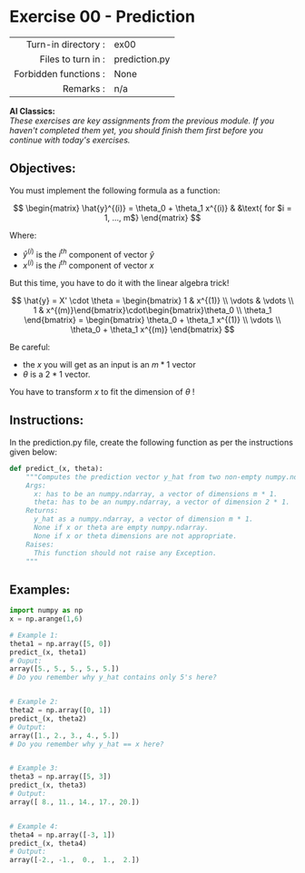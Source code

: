 # Exercise 00 - Prediction

|                         |                    |
| -----------------------:| ------------------ |
|   Turn-in directory :   |  ex00              |
|   Files to turn in :    |  prediction.py     |
|   Forbidden functions : |  None              |
|   Remarks :             |  n/a               |

**AI Classics:**   
*These exercises are key assignments from the previous module. If you haven't completed them yet, you should finish them first before you continue with today's exercises.*

## Objectives:
You must implement the following formula as a function:  

$$
\begin{matrix}
\hat{y}^{(i)} = \theta_0 + \theta_1 x^{(i)} & &\text{ for $i = 1, ..., m$}
\end{matrix}
$$  

Where:
- $\hat{y}^{(i)}$ is the $i^{th}$ component of vector $\hat{y}$
- $x^{(i)}$ is the $i^{th}$ component of vector $x$

But this time, you have to do it with the linear algebra trick!  

$$
\hat{y} = X' \cdot \theta = \begin{bmatrix} 1 & x^{(1)} \\ \vdots & \vdots \\ 1 & x^{(m)}\end{bmatrix}\cdot\begin{bmatrix}\theta_0 \\ \theta_1 \end{bmatrix} = \begin{bmatrix} \theta_0 + \theta_1 x^{(1)} \\ \vdots \\ \theta_0 + \theta_1 x^{(m)} \end{bmatrix}
$$


Be careful:
- the $x$ you will get as an input is an $m * 1$ vector
- $\theta$ is a $2 * 1$ vector.

You have to transform $x$ to fit the dimension of $\theta$ !

## Instructions:
In the prediction.py file, create the following function as per the instructions given below:
```python
def predict_(x, theta):
    """Computes the prediction vector y_hat from two non-empty numpy.ndarray.
    Args:
      x: has to be an numpy.ndarray, a vector of dimensions m * 1.
      theta: has to be an numpy.ndarray, a vector of dimension 2 * 1.
    Returns:
      y_hat as a numpy.ndarray, a vector of dimension m * 1.
      None if x or theta are empty numpy.ndarray.
      None if x or theta dimensions are not appropriate.
    Raises:
      This function should not raise any Exception.
    """
```

## Examples:

```python
import numpy as np
x = np.arange(1,6)

# Example 1:
theta1 = np.array([5, 0])
predict_(x, theta1)
# Ouput:
array([5., 5., 5., 5., 5.])
# Do you remember why y_hat contains only 5's here?  


# Example 2:
theta2 = np.array([0, 1])
predict_(x, theta2)
# Output:
array([1., 2., 3., 4., 5.])
# Do you remember why y_hat == x here?  


# Example 3:
theta3 = np.array([5, 3])
predict_(x, theta3)
# Output:
array([ 8., 11., 14., 17., 20.])


# Example 4:
theta4 = np.array([-3, 1])
predict_(x, theta4)
# Output:
array([-2., -1.,  0.,  1.,  2.])
```
